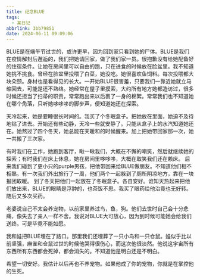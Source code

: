 ```yaml
---
title: 纪念BLUE
tags:
  - 某日记
abbrlink: 3bb79851
date: 2024-06-11 09:09:06
---
```

BLUE是在端午节过世的，或许更早，因为回到家只看到她的尸体。BLUE是我们在疫情解封后邂逅的，我们把她请回家，做了我们家一员。很抱歉没有给她配备好的住宿条件。让她在房间里可以自由的跑，只在进食的时候放在脸盆里。我不知道她挑不挑食。曾经在脸盆里投喂了白菜，她没吃。她很喜欢鱼饲料。每次投喂都大块朵颐。身材也是看得见的长大。一开始BLUE很害羞，只要我们一靠近她就立马缩回去，可能是还不熟络。她经常在屋子里摸索，大约所有地方她都造访过，很多时候还担当了扫帚的职责，常常跑出来以后裹了一身的棉絮。常常我们也不知道她在哪个角落，只听她哆哆哆的脚步声，便知道她还在探索。

天冷起来，她是要睡很长时间的。我买了个冬眠盒子。把她放在里面，她迫不及待地钻了进去。开始还有些动静，天冷一些就安静了。只能从盒子上的水汽知道她还在。她熬过了四个冬天，她总能在天暖和的时候醒来。加上把她带回家那一次，她一共搬了三次家。

有时我们在工作，她跑到客厅，瞅一瞅我们，大概在不懈的嘲笑，然后就继续她的探索；有时我们在床上休息，她在房间里哆哆哆，大概在取笑我们还在赖床。
后来我们碰到了更小只的purple男孩，把他带回来给BLUE做朋友。不知道他们相不相熟。有一次我们外出旅行了一周，他们两个一起躲到了厕所阴凉地方，靠在一块报团取暖。
到了冬天把他们一起放在了冬眠盒子。各自安好。谁知天热起来把他们放出来，BLUE的眼睛是浮肿的，也茶饭不思。我买了眼药给他治竟也无好转。随后又多次买药。

老婆说自己不太会养宠物，以前家里养过鸟，鱼，狗。他们去世时自己会十分悲痛，像失去了亲人一样不舍。我说对BLUE大可放心，因为到时候可能她会给我们送终。可是毕竟不能如愿。

我和娃把BLUE埋在了路口。那里我们还埋葬了一只小鸟和一只仓鼠。娃似乎比以前坚强，麻雀和仓鼠过世的时候他哭得很伤心，而这次他很淡然。他说这宇宙所有东西所有东西都会死掉，都会消失的。不知道他是明白还是不明白。

希望一切安好。我估计以后再也不养宠物。如果他成了你的宠物，你就是在掌控他的生死。
